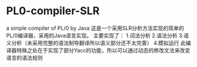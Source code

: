 # PL0-compiler-SLR
a simple compiler of PL/0 by Java
这是一个采用SLR分析方法实现的简单的PL/0编译器，采用的Java语言实现。
主要实现了：
    1.词法分析
    2.语法分析
    3.语义分析（未采用完整的语法制导翻译所以语义部分还不太完善）
    4.模拟运行
此编译器特殊之处在于实现了部分Yacc的功能，所以可以通过动态的修改文法来改变语言的语法规则
  
